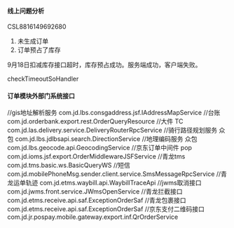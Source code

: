 #### 线上问题分析

CSL8816149692680 

1. 未生成订单
2. 订单预占了库存

9月18日扣减库存接口超时，库存预占成功。服务端成功，客户端失败。

checkTimeoutSoHandler 


#### 订单模块外部门系统接口
//gis地址解析服务
com.jd.lbs.consgaddress.jsf.IAddressMapService
//台账
com.jd.orderbank.export.rest.OrderQueryResource
//大件 TC
com.jd.las.delivery.service.DeliveryRouterRpcService
//骑行路径规划服务 众包
com.jd.lbs.jdlbsapi.search.DirectionService
//地理编码服务 众包
com.jd.lbs.geocode.api.GeocodingService
//京东订单中间件 pop
com.jd.ioms.jsf.export.OrderMiddlewareJSFService
//青龙tms
com.jd.tms.basic.ws.BasicQueryWS
//短信
com.jd.mobilePhoneMsg.sender.client.service.SmsMessageRpcService
//青龙运单轨迹
com.jd.etms.waybill.api.WaybillTraceApi
//jwms取消接口
com.jd.jwms.front.service.JWmsOpenService
//青龙拦截接口
com.jd.etms.receive.api.saf.ExceptionOrderSaf
//青龙包裹接口
com.jd.etms.receive.api.saf.ExceptionOrderSaf
//京东支付二维码接口
com.jd.jr.pospay.mobile.gateway.export.inf.QrOrderService


